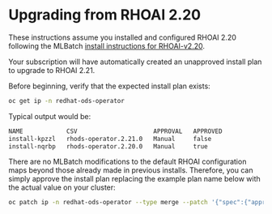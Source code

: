 # Upgrading from RHOAI 2.20

These instructions assume you installed and configured RHOAI 2.20 following
the MLBatch [install instructions for RHOAI-v2.20](../setup.RHOAI-v2.20/CLUSTER-SETUP.md).

Your subscription will have automatically created an unapproved
install plan to upgrade to RHOAI 2.21.

Before beginning, verify that the expected install plan exists:
```sh
oc get ip -n redhat-ods-operator
```
Typical output would be:
```sh
NAME            CSV                     APPROVAL   APPROVED
install-kpzzl   rhods-operator.2.21.0   Manual     false
install-nqrbp   rhods-operator.2.20.0   Manual     true
```

There are no MLBatch modifications to the default RHOAI configuration maps
beyond those already made in previous installs. Therefore, you can simply
approve the install plan replacing the example plan name below with the actual
value on your cluster:
```sh
oc patch ip -n redhat-ods-operator --type merge --patch '{"spec":{"approved":true}}' install-kpzzl
```
